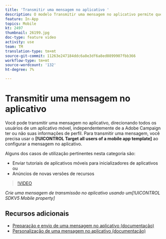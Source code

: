 ```yaml
---
title: 'Transmitir uma mensagem no aplicativo '
description: O modelo Transmitir uma mensagem no aplicativo permite que você público alvo todos os usuários do aplicativo móvel com o Adobe Campaign Standard (ACS)
feature: In-App
topics: Mobile
kt: 2497
thumbnail: 26199.jpg
doc-type: feature video
activity: use
team: TM
translation-type: tm+mt
source-git-commit: 11263e247184ddc6a8e3df6a8ed0899907fbb366
workflow-type: tm+mt
source-wordcount: '132'
ht-degree: 7%

---
```



# Transmitir uma mensagem no aplicativo

Você pode transmitir uma mensagem no aplicativo, direcionando todos os usuários de um aplicativo móvel, independentemente de a Adobe Campaign ter ou não suas informações de perfil. Para transmitir uma mensagem, você precisa usar o **[!UICONTROL Target all users of a mobile app template]** ao configurar a mensagem no aplicativo.

Alguns dos casos de utilização pertinentes nesta categoria são:

* Enviar tutoriais de aplicativos móveis para inicializadores de aplicativos ou
* Anúncios de novas versões de recursos

>[!VIDEO](https://video.tv.adobe.com/v/26199?quality=12)

*Crie uma mensagem de transmissão no aplicativo usando um[!UICONTROL SDKV5 Mobile property]*

## Recursos adicionais

* [Preparação e envio de uma mensagem no aplicativo (documentação)](https://docs.adobe.com/content/help/en/campaign-standard/using/communication-channels/in-app-messaging/preparing-and-sending-an-in-app-message.html)
* [Personalização de uma mensagem no aplicativo (documentação)](https://docs.adobe.com/content/help/en/campaign-standard/using/communication-channels/in-app-messaging/customizing-an-in-app-message.html)
